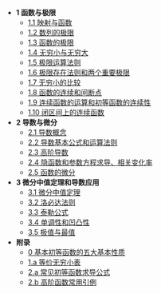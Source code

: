 * __1 函数与极限__
  * [1.1 映射与函数](1-function-and-limit/1.1)
  * [1.2 数列的极限](1-function-and-limit/1.2)
  * [1.3 函数的极限](1-function-and-limit/1.3)
  * [1.4 无穷小与无穷大](1-function-and-limit/1.4)
  * [1.5 极限运算法则](1-function-and-limit/1.5)
  * [1.6 极限存在法则和两个重要极限](1-function-and-limit/1.6)
  * [1.7 无穷小的比较](1-function-and-limit/1.7)
  * [1.8 函数的连续和间断点](1-function-and-limit/1.8)
  * [1.9 连续函数的运算和初等函数的连续性](1-function-and-limit/1.9)
  * [1.10 闭区间上的连续函数](1-function-and-limit/1.10)
* __2 导数与微分__
  * [2.1 导数概念](2-derivative-and-differential/2.1)
  * [2.2 导数基本公式和运算法则](2-derivative-and-differential/2.2)
  * [2.3 高阶导数](2-derivative-and-differential/2.3)
  * [2.4 隐函数和参数方程求导、相关变化率](2-derivative-and-differential/2.4)
  * [2.5 函数的微分](2-derivative-and-differential/2.5)
* __3 微分中值定理和导数应用__
  * [3.1 微分中值定理](3-function-differentiation-and-derivative-application/3.1)
  * [3.2 洛必达法则](3-function-differentiation-and-derivative-application/3.2)
  * [3.3 泰勒公式](3-function-differentiation-and-derivative-application/3.3)
  * [3.4 单调性和凹凸性](3-function-differentiation-and-derivative-application/3.4)
  * [3.5 极值与最值](3-function-differentiation-and-derivative-application/3.5)
* __附录__
  * [0 基本初等函数的五大基本性质](0)
  * [1.a 等价无穷小表](1-function-and-limit/1.a)
  * [2.a 常见初等函数求导公式](2-derivative-and-differential/2.a)
  * [2.b 高阶函数常用引例](2-derivative-and-differential/2.b)